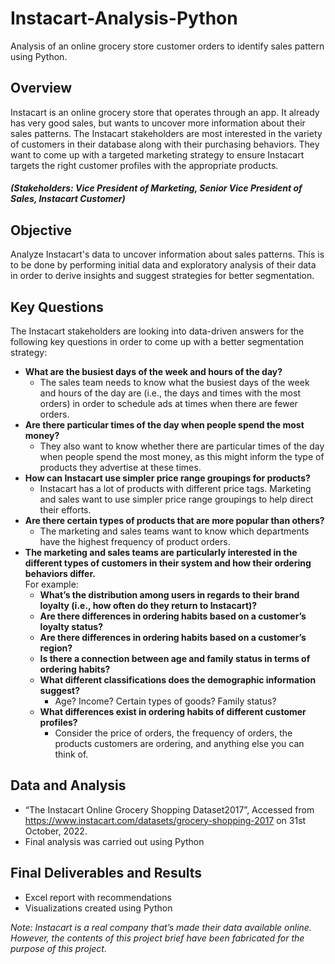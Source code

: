 # Instacart-Analysis-Python
Analysis of an online grocery store customer orders to identify sales pattern using Python.

## Overview
Instacart is an online grocery store that operates through an app. It already has very good sales, but wants to uncover more information about their sales patterns. The Instacart stakeholders are most interested in the variety of customers in their database along with their purchasing behaviors. They want to come up with a targeted marketing strategy to ensure Instacart targets the right customer profiles with the appropriate products.
##### *(Stakeholders: Vice President of Marketing, Senior Vice President of Sales, Instacart Customer)* 

## Objective
Analyze Instacart's data to uncover information about sales patterns. This is to be done by performing initial data and exploratory analysis of their data in order to derive insights and suggest strategies for better segmentation.

## Key Questions
The Instacart stakeholders are looking into data-driven answers for the following key questions in order to come up with a better segmentation strategy:
* **What are the busiest days of the week and hours of the day?**
  * The sales team needs to know what the busiest days of the week and hours of the day are (i.e., the days and times with the most orders) in order to schedule ads at times when there are fewer orders.
* **Are there particular times of the day when people spend the most money?**
  * They also want to know whether there are particular times of the day when people spend the most money, as this might inform the type of products they advertise at these times.
* **How can Instacart use simpler price range groupings for products?** 
  * Instacart has a lot of products with different price tags. Marketing and sales want to use simpler price range groupings to help direct their efforts.
* **Are there certain types of products that are more popular than others?** 
  * The marketing and sales teams want to know which departments have the highest frequency of product orders.
* **The marketing and sales teams are particularly interested in the different types of customers in their system and how their ordering behaviors differ.**  
For example:
  * **What’s the distribution among users in regards to their brand loyalty (i.e., how often do they return to Instacart)?**
  * **Are there differences in ordering habits based on a customer’s loyalty status?**
  * **Are there differences in ordering habits based on a customer’s region?**
  * **Is there a connection between age and family status in terms of ordering habits?**
  * **What different classifications does the demographic information suggest?**
    * Age? Income? Certain types of goods? Family status?
  * **What differences exist in ordering habits of different customer profiles?**
    * Consider the price of orders, the frequency of orders, the products customers are ordering, and anything else you can think of.

## Data and Analysis
* “The Instacart Online Grocery Shopping Dataset2017”, Accessed from https://www.instacart.com/datasets/grocery-shopping-2017 on 31st October, 2022. 
* Final analysis was carried out using Python

## Final Deliverables and Results
* Excel report with recommendations 
* Visualizations created using Python 

*Note: Instacart is a real company that’s made their data available online. However, the contents of this project brief have been fabricated for the purpose of this project.*
